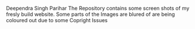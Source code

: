 Deependra Singh Parihar
The Repository contains some screen shots of my fresly build website. Some parts of the Images are blured of are being coloured out due to some Copright Issues
